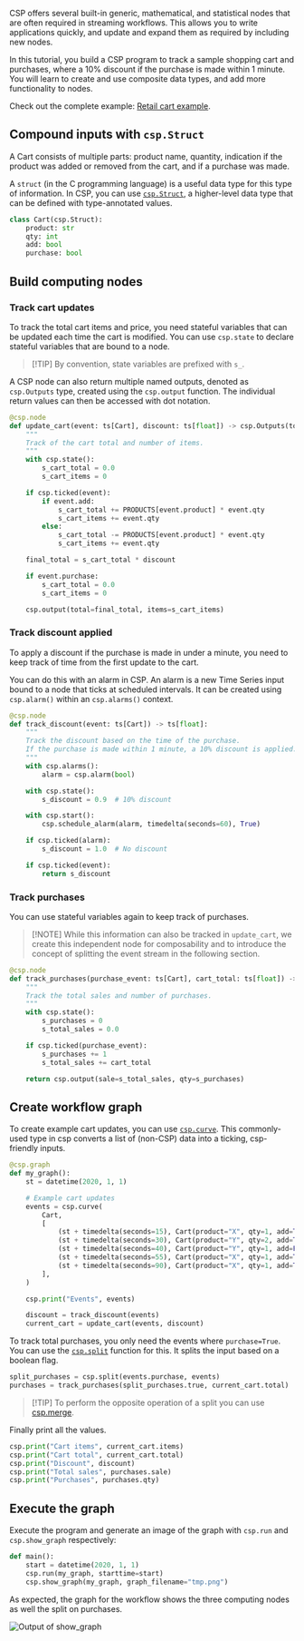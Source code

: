 CSP offers several built-in generic, mathematical, and statistical nodes that are often required in streaming workflows. This allows you to write applications quickly, and update and expand them as required by including new nodes.

In this tutorial, you build a CSP program to track a sample shopping cart and purchases, where a 10% discount if the purchase is made within 1 minute. You will learn to create and use composite data types, and add more functionality to nodes.

Check out the complete example: [Retail cart example](examples/01_basics/e5_retail_cart.py).

## Compound inputs with `csp.Struct`

A Cart consists of multiple parts: product name, quantity, indication if the product was added or removed from the cart, and if a purchase was made.

A `struct` (in the C programming language) is a useful data type for this type of information. In CSP, you can use [`csp.Struct`](csp.Struct-API), a higher-level data type that can be defined with type-annotated values.

```python
class Cart(csp.Struct):
    product: str
    qty: int
    add: bool
    purchase: bool
```

## Build computing nodes

### Track cart updates

To track the total cart items and price, you need stateful variables that can be updated each time the cart is modified.
You can use `csp.state` to declare stateful variables that are bound to a node.

> \[!TIP\]
> By convention, state variables are prefixed with `s_`.

A CSP node can also return multiple named outputs, denoted as `csp.Outputs` type, created using the `csp.output` function. The individual return values can then be accessed with dot notation.

```python
@csp.node
def update_cart(event: ts[Cart], discount: ts[float]) -> csp.Outputs(total = ts[float], items = ts[int]):
    """
    Track of the cart total and number of items.
    """
    with csp.state():
        s_cart_total = 0.0
        s_cart_items = 0

    if csp.ticked(event):
        if event.add:
            s_cart_total += PRODUCTS[event.product] * event.qty
            s_cart_items += event.qty
        else:
            s_cart_total -= PRODUCTS[event.product] * event.qty
            s_cart_items += event.qty

    final_total = s_cart_total * discount

    if event.purchase:
        s_cart_total = 0.0
        s_cart_items = 0

    csp.output(total=final_total, items=s_cart_items)
```

### Track discount applied

To apply a discount if the purchase is made in under a minute, you need to keep track of time from the first update to the cart.

You can do this with an alarm in CSP. An alarm is a new Time Series input bound to a node that ticks at scheduled intervals. It can be created using `csp.alarm()` within an `csp.alarms()` context.

```python
@csp.node
def track_discount(event: ts[Cart]) -> ts[float]:
    """
    Track the discount based on the time of the purchase.
    If the purchase is made within 1 minute, a 10% discount is applied.
    """
    with csp.alarms():
        alarm = csp.alarm(bool)

    with csp.state():
        s_discount = 0.9  # 10% discount

    with csp.start():
        csp.schedule_alarm(alarm, timedelta(seconds=60), True)

    if csp.ticked(alarm):
        s_discount = 1.0  # No discount

    if csp.ticked(event):
        return s_discount
```

### Track purchases

You can use stateful variables again to keep track of purchases.

> \[!NOTE\]
> While this information can also be tracked in `update_cart`, we create this independent node for
> composability and to introduce the concept of splitting the event stream in the following section.

```python
@csp.node
def track_purchases(purchase_event: ts[Cart], cart_total: ts[float]) -> csp.Outputs(sale = ts[float], qty = ts[int]):
    """
    Track the total sales and number of purchases.
    """
    with csp.state():
        s_purchases = 0
        s_total_sales = 0.0

    if csp.ticked(purchase_event):
        s_purchases += 1
        s_total_sales += cart_total

    return csp.output(sale=s_total_sales, qty=s_purchases)
```

## Create workflow graph

To create example cart updates, you can use [`csp.curve`](Base-Adapters-API#cspcurve).
This commonly-used type in csp converts a list of (non-CSP) data into a ticking, csp-friendly inputs.

```python
@csp.graph
def my_graph():
    st = datetime(2020, 1, 1)

    # Example cart updates
    events = csp.curve(
        Cart,
        [
            (st + timedelta(seconds=15), Cart(product="X", qty=1, add=True, purchase=False)),
            (st + timedelta(seconds=30), Cart(product="Y", qty=2, add=True, purchase=False)),
            (st + timedelta(seconds=40), Cart(product="Y", qty=1, add=False, purchase=True)),
            (st + timedelta(seconds=55), Cart(product="X", qty=1, add=True, purchase=False)),
            (st + timedelta(seconds=90), Cart(product="X", qty=1, add=True, purchase=True)),
        ],
    )

    csp.print("Events", events)

    discount = track_discount(events)
    current_cart = update_cart(events, discount)
```

To track total purchases, you only need the events where `purchase=True`.
You can use the [`csp.split`](https://github.com/Point72/csp/wiki/Base-Nodes-API#cspsplit) function for this. It splits the input based on a boolean flag.

```python
split_purchases = csp.split(events.purchase, events)
purchases = track_purchases(split_purchases.true, current_cart.total)
```

> \[!TIP\]
> To perform the opposite operation of a split you can use [csp.merge](Base-Nodes-API#cspmerge).

Finally print all the values.

```python
csp.print("Cart items", current_cart.items)
csp.print("Cart total", current_cart.total)
csp.print("Discount", discount)
csp.print("Total sales", purchases.sale)
csp.print("Purchases", purchases.qty)
```

## Execute the graph

Execute the program and generate an image of the graph with `csp.run` and `csp.show_graph` respectively:

```python
def main():
    start = datetime(2020, 1, 1)
    csp.run(my_graph, starttime=start)
    csp.show_graph(my_graph, graph_filename="tmp.png")
```

As expected, the graph for the workflow shows the three computing nodes as well the split on purchases.

![Output of show_graph](images/retail-graph.png)
